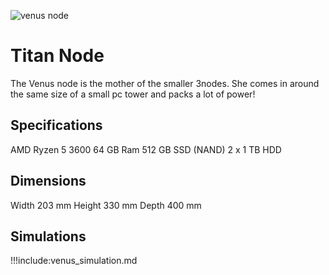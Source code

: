 ![venus node](venusnode.png)

# Titan Node
The Venus node is the mother of the smaller 3nodes.
She comes in around the same size of a small pc tower and packs a lot of power!


## Specifications

AMD Ryzen 5 3600
64 GB Ram
512 GB SSD (NAND)
2 x 1 TB HDD

## Dimensions

Width 203 mm
Height 330 mm
Depth 400 mm 

## Simulations

!!!include:venus_simulation.md